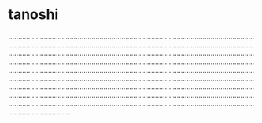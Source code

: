 # tanoshi

...........................................................................................................................................................................................................................................................................................................................................................................................................................................................................................................................................................................................................................................................................................................................................................................................................................................................................................................................................................................................................................................................................................................................................................................................